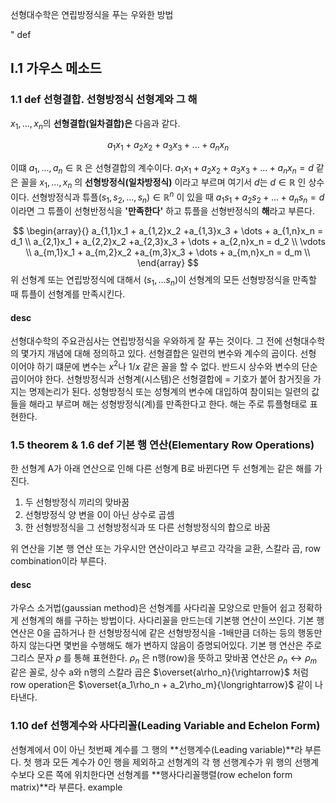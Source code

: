  선형대수학은 연립방정식을 푸는 우와한 방법


" def

## I.1 가우스 메소드
### 1.1 def 선형결합. 선형방정식 선형계와 그 해
  $x_1,..., x_n$의 **선형결합(일차결합)은** 다음과 같다.
  
$$
a_1x_1 + a_2x_2 +a_3x_3 + ... + a_nx_n
$$

이떄 $a_1,...,a_n \in \mathbb{R}$ 은 선형결합의 계수이다.  $a_1x_1 + a_2x_2 + a_3x_3 + ... + a_nx_n = d$ 같은 꼴을 $x_1,...,x_n$ 의 **선형방정식(일차방정식)** 이라고 부르며 여기서 $d$는 $d \in \mathbb{R}$ 인 상수이다.
 선형방정식과 튜플$(s_1,s_2,...,s_n)\in\mathbb{R}^n$ 이 있을 때 $a_1s_1 + a_2s_2 + ... + a_ns_n = d$이라면 그 튜플이 선형반정식을 **'만족한다'** 하고 튜플을 선형반정식의 **해**라고 부른다.

$$
\begin{array}{}
a_{1,1}x_1 + a_{1,2}x_2 +a_{1,3}x_3 + \dots + a_{1,n}x_n = d_1 \\
a_{2,1}x_1 + a_{2,2}x_2 +a_{2,3}x_3 + \dots + a_{2,n}x_n = d_2 \\
\vdots  \\
a_{m,1}x_1 + a_{m,2}x_2 +a_{m,3}x_3 + \dots + a_{m,n}x_n = d_m \\
\end{array}
$$
위 선형계 또는 연립방정식에 대해서 $(s_1,...s_n)$이 선형계의 모든 선형방정식을 만족할 때 튜플이 선형계를 만족시킨다.
#### desc
선형대수학의 주요관심사는 연립방정식을 우와하게 잘 푸는 것이다. 그 전에 선형대수학의 몇가지 개념에 대해 정의하고 있다.  선형결합은 일련의 변수와 계수의 곱이다. 선형 이어야 하기 떄문에 변수는 $x^2$나 $1/x$ 같은 꼴을 할 수 없다. 반드시 상수와 변수의 단순 곱이어야 한다. 선형방정식과 선형계(시스템)은 선형결합에 $=$ 기호가 붙어 참거짓을 가지는 명제논리가 된다. 성형방정식 또는 성형계의 변수에 대입하여 참이되는 일련의 값들을 해라고 부르며 해는 성형방정식(계)를 만족한다고 한다. 해는 주로 튜플형태로 표현한다.

### 1.5 theorem & 1.6 def 기본 행 연산(Elementary Row Operations)
한 선형계 A가 아래 연산으로 인해 다른 선형계 B로 바뀐다면 두 선형계는 같은 해를 가진다.

1. 두 선형방정식 끼리의 맞바꿈
2. 선형방정식 양 변을 0이 아닌 상수로 곱셈
3. 한 선형방정식을 그 선형방정식과  또 다른 선형방정식의 합으로 바꿈

위 연산을 기본 행 연산 또는 가우시안 연산이라고 부르고 각각을 교환, 스칼라 곱, row combination이라 부른다.
#### desc
가우스 소거법(gaussian method)은 선형계를 사다리꼴 모양으로 만들어 쉽고 정확하게 선형계의 해를 구하는 방법이다. 사다리꼴을 만드는데 기본행 연산이 쓰인다. 기본 행 연산은 0을 곱하거나 한 선형방정식에 같은 선형방정식을 -1배만큼 더하는 등의 행동만 하지 않는다면 몇번을 수행해도 해가 변하지 않음이 증명되어있다.
기본 행 연산은 주로 그리스 문자 $\rho$ 를 통해 표현한다. $\rho_n$ 은 n행(row)을 뜻하고 맞바꿈 연산은 $\rho_n \leftrightarrow \rho_m$ 같은 꼴로, 상수 a와 n행의 스칼라 곱은 $\overset{a\rho_n}{\rightarrow}$ 처럼 row operation은 $\overset{a_1\rho_n + a_2\rho_m}{\longrightarrow}$ 같이 나타낸다.

### 1.10 def 선행계수와 사다리꼴(Leading Variable and Echelon Form)
선형계에서 0이 아닌 첫번째 계수를 그 행의 **선행계수(Leading variable)**라 부른다. 첫 행과 모든 계수가 0인 행을 제외하고 선형계의 각 행 선행계수가 위 행의 선행계수보다 오른 쪽에 위치한다면 선형계를 **행사다리꼴행렬(row echelon form matrix)**라 부른다.
example
